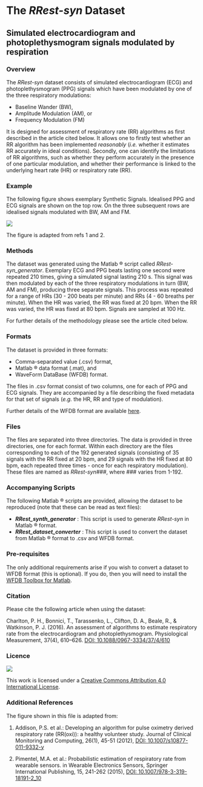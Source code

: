 The _RRest-syn_ Dataset
=============================

Simulated electrocardiogram and photoplethysmogram signals modulated by respiration
-----------------------------------------------------------------------------------

### Overview

The _RRest-syn_ dataset consists of simulated electrocardiogram (ECG) and photoplethysmogram (PPG) signals which have been modulated by one of the three respiratory modulations:

* Baseline Wander (BW),
* Amplitude Modulation (AM), or
* Frequency Modulation (FM)

It is designed for assessment of respiratory rate (RR) algorithms as first described in the article cited below. It allows one to firstly test whether an RR algorithm has been implemented _reasonably_ (_i.e._ whether it estimates RR accurately in ideal conditions). Secondly, one can identify the limitations of RR algorithms, such as whether they perform accurately in the presence of one particular modulation, and whether their performance is linked to the underlying heart rate (HR) or respiratory rate (RR).

### Example

The following figure shows exemplary Synthetic Signals. Idealised PPG and ECG signals are shown on the top row. On the three subsequent rows are idealised signals modulated with BW, AM and FM.

![](https://cloud.githubusercontent.com/assets/9865941/17485697/4e39b128-5d86-11e6-86d0-211ac81b0965.png)

The figure is adapted from refs 1 and 2.

### Methods

The dataset was generated using the Matlab &reg; script called _RRest-syn_generator_. Exemplary ECG and PPG beats lasting one second were repeated 210 times, giving a simulated signal lasting 210 s. This signal was then modulated by each of the three respiratory modulations in turn (BW, AM and FM), producing three separate signals. This process was repeated for a range of HRs (30 - 200 beats per minute) and RRs (4 - 60 breaths per minute). When the HR was varied, the RR was fixed at 20 bpm. When the RR was varied, the HR was fixed at 80 bpm. Signals are sampled at 100 Hz.

For further details of the methodology please see the article cited below.

### Formats

The dataset is provided in three formats:

* Comma-separated value (.csv) format,
* Matlab &reg; data format (.mat), and
* WaveForm DataBase (WFDB) format.

The files in .csv format consist of two columns, one for each of PPG and ECG signals. They are accompanied by a file describing the fixed metadata for that set of signals (_e.g._ the HR, RR and type of modulation).

Further details of the WFDB format are available [here](https://physionet.org/tutorials/creating-records.shtml).

### Files

The files are separated into three directories. The data is provided in three directories, one for each format. Within each directory are the files corresponding to each of the 192 generated signals (consisting of 35 signals with the RR fixed at 20 bpm, and 29 signals with the HR fixed at 80 bpm, each repeated three times - once for each respiratory modulation). These files are named as _RRest-syn###_, where ### varies from 1-192.

### Accompanying Scripts

The following Matlab &reg; scripts are provided, allowing the dataset to be reproduced (note that these can be read as text files):

* **_RRest_synth_generator_** : This script is used to generate _RRest-syn_ in Matlab &reg; format.
* **_RRest_dataset_converter_** : This script is used to convert the dataset from Matlab &reg; format to .csv and WFDB format.

### Pre-requisites

The only additional requirements arise if you wish to convert a dataset to WFDB format (this is optional). If you do, then you will need to install the [WFDB Toolbox for Matlab](https://physionet.org/physiotools/matlab/wfdb-app-matlab/).

### Citation

Please cite the following article when using the dataset:

Charlton, P. H., Bonnici, T., Tarassenko, L., Clifton, D. A., Beale, R., & Watkinson, P. J. (2016). An assessment of algorithms to estimate respiratory rate from the electrocardiogram and photoplethysmogram. Physiological Measurement, 37(4), 610–626. [DOI: 10.1088/0967-3334/37/4/610](http://doi.org/10.1088/0967-3334/37/4/610)

### Licence

![](https://i.creativecommons.org/l/by/4.0/88x31.png)

This work is licensed under a [Creative Commons Attribution 4.0 International License](http://creativecommons.org/licenses/by/4.0/).

### Additional References

The figure shown in this file is adapted from:

1. Addison, P.S. et al.: Developing an algorithm for pulse oximetry derived respiratory rate (RR(oxi)): a healthy volunteer study. Journal of Clinical Monitoring and Computing, 26(1), 45-51 (2012), [DOI: 10.1007/s10877-011-9332-y](http://doi.org/10.1007/s10877-011-9332-y)

2. Pimentel, M.A. et al.: Probabilistic estimation of respiratory rate from wearable sensors. in Wearable Electronics Sensors, Springer International Publishing, 15, 241-262 (2015), [DOI: 10.1007/978-3-319-18191-2_10](http://doi.org/10.1007/978-3-319-18191-2_10)
